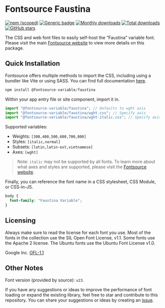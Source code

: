 # Fontsource Faustina

[![npm (scoped)](https://img.shields.io/npm/v/@fontsource-variable/faustina?color=brightgreen)](https://www.npmjs.com/package/@fontsource-variable/faustina) [![Generic badge](https://img.shields.io/badge/fontsource-passing-brightgreen)](https://github.com/fontsource/fontsource) [![Monthly downloads](https://badgen.net/npm/dm/@fontsource-variable/faustina)](https://github.com/fontsource/fontsource) [![Total downloads](https://badgen.net/npm/dt/@fontsource-variable/faustina)](https://github.com/fontsource/fontsource) [![GitHub stars](https://img.shields.io/github/stars/fontsource/fontsource.svg?style=social&label=Star)](https://github.com/fontsource/fontsource/stargazers)

The CSS and web font files to easily self-host the “Faustina” variable font. Please visit the main [Fontsource website](https://fontsource.org/fonts/faustina) to view more details on this package.

## Quick Installation

Fontsource offers multiple methods to import the CSS, including using a bundler like Vite or using SASS. You can find full documentation [here](https://fontsource.org/docs/getting-started/introduction).

```javascript
npm install @fontsource-variable/faustina
```

Within your app entry file or site component, import it in.

```javascript
import "@fontsource-variable/faustina"; // Defaults to wght axis
import "@fontsource-variable/faustina/wght.css"; // Specify axis
import "@fontsource-variable/faustina/wght-italic.css"; // Specify axis and style
```

Supported variables:
- Weights: `[300,400,500,600,700,800]`
- Styles: `[italic,normal]`
- Subsets: `[latin,latin-ext,vietnamese]`
- Axes: `[wght]`

> Note: `italic` may not be supported by all fonts. To learn more about what axes and styles are supported, please visit the [Fontsource website](https://fontsource.org/fonts/faustina).

Finally, you can reference the font name in a CSS stylesheet, CSS Module, or CSS-in-JS.

```css
body {
  font-family: "Faustina Variable";
}
```

## Licensing
Always make sure to read the license for each font you use. Most of the fonts in the collection use the SIL Open Font License, v1.1. Some fonts use the Apache 2 license. The Ubuntu fonts use the Ubuntu Font License v1.0.

Google Inc.
[OFL-1.1](http://scripts.sil.org/OFL)

## Other Notes
Font version (provided by source): `v23`.

If you have any suggestions or ideas to improve the performance of font loading or expand the existing library, feel free to star and contribute to this repository. You can share your suggestions or ideas by creating an [issue](https://github.com/fontsource/fontsource/issues).